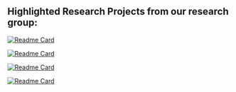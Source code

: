 ## Highlighted Research Projects from our research group:

[![Readme Card](https://github-readme-stats.vercel.app/api/pin/?username=harlanhong&repo=CVPR2022-DaGAN)](https://github.com/harlanhong/CVPR2022-DaGAN)

[![Readme Card](https://github-readme-stats.vercel.app/api/pin/?username=MiZhenxing&repo=alpha_visualizer)](https://github.com/MiZhenxing/alpha_visualizer)

[![Readme Card](https://github-readme-stats.vercel.app/api/pin/?username=MiZhenxing&repo=alpha_visualizer)](https://github.com/MiZhenxing/alpha_visualizer)

[![Readme Card](https://github-readme-stats.vercel.app/api/pin/?username=MiZhenxing&repo=alpha_visualizer)](https://github.com/MiZhenxing/alpha_visualizer)
